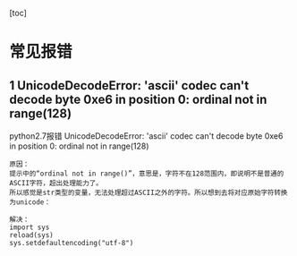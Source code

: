 [toc]

# 常见报错

## 1 UnicodeDecodeError: 'ascii' codec can't decode byte 0xe6 in position 0: ordinal not in range(128)

python2.7报错 UnicodeDecodeError: 'ascii' codec can't decode byte 0xe6 in position 0: ordinal not in range(128)

```
原因：
提示中的“ordinal not in range()”，意思是，字符不在128范围内，即说明不是普通的ASCII字符，超出处理能力了。
所以感觉是str类型的变量，无法处理超过ASCII之外的字符。所以想到去将对应原始字符转换为unicode：

解决：
import sys
reload(sys)
sys.setdefaultencoding("utf-8")
```

